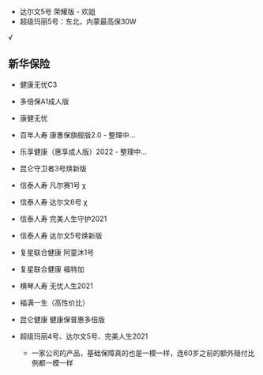 - 达尔文5号 荣耀版 - 欢姐
- 超级玛丽5号：东北，内蒙最高保30W

√

## 新华保险
  - 健康无忧C3
  - 多倍保A1成人版
  - 康健无忧

- 百年人寿 康惠保旗舰版2.0 - 整理中...
- 乐享健康（惠享成人版）2022 - 整理中...

- 昆仑守卫者3号焕新版

- 信泰人寿 凡尔赛1号 χ
- 信泰人寿 达尔文6号 χ
- 信泰人寿 完美人生守护2021

- 信泰人寿 达尔文5号焕新版
- 复星联合健康 阿童沐1号
- 复星联合健康 福特加
- 横琴人寿 无忧人生2021

- 福满一生（高性价比）
- 昆仑健康 健康保普惠多倍版


- 超级玛丽4号、达尔文5号、完美人生2021
  - 一家公司的产品，基础保障真的也是一模一样，连60岁之前的额外赔付比例都一模一样